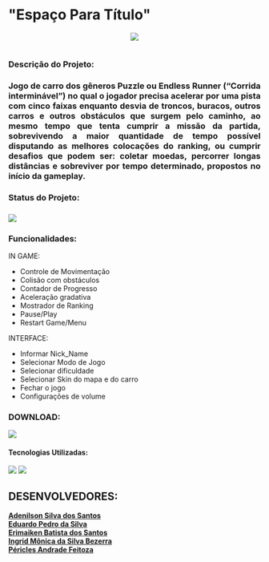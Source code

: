 <h1>"Espaço Para Título"</h1>

<p align="center">
<img src="https://img.shields.io/badge/Versão-b%201.0-blue">
</p>

<p><img></p>

<h3>Descrição do Projeto:<h3>

<p align="justify">Jogo de carro dos gêneros Puzzle ou Endless Runner (“Corrida interminável”) no qual o jogador precisa acelerar por uma pista com cinco faixas enquanto desvia de troncos, buracos, outros carros e outros obstáculos que surgem pelo caminho, ao mesmo tempo que tenta cumprir a missão da partida, sobrevivendo a maior quantidade de tempo possível disputando as melhores colocações do ranking, ou cumprir desafios que podem ser: coletar moedas, percorrer longas distâncias e sobreviver por tempo determinado, propostos no início da gameplay.</p>

<h3>Status do Projeto:<h3>
<img src="https://img.shields.io/badge/-INICIANDDO-brightgreen">

<h3>Funcionalidades:</h3>
<p>
  
IN GAME:<br>
  - Controle de Movimentação<br>
  - Colisão com obstáculos<br>
  - Contador de Progresso<br>
  - Aceleração gradativa<br>
  - Mostrador de Ranking<br>
  - Pause/Play<br>
  - Restart Game/Menu<br>
  
INTERFACE:<br>
  - Informar Nick_Name<br>
  - Selecionar Modo de Jogo<br>
  - Selecionar dificuldade<br>
  - Selecionar Skin do mapa e do carro<br>
  - Fechar o jogo<br>
  - Configurações de volume<br>
  
 </p>

<h3>DOWNLOAD:</h3>
<img src="https://img.shields.io/badge/-Em%20Breve-red">

<h4>Tecnologias Utilizadas:</h4>
<img src="https://img.shields.io/badge/Python-3.10.8-lightgrey">
<img src="https://img.shields.io/badge/Pygame-2.1.2-orange">

<h2>DESENVOLVEDORES:</h2>
<p>
<strong><a href="https://github.com/adenilson666">Adenilson Silva dos Santos</a></strong><br>
<strong><a href="https://github.com/eduardopedro2">Eduardo Pedro da Silva</a></strong><br>
<strong><a href="https://github.com/M4iKen">Erimaiken Batista dos Santos</a></strong><br>
<strong><a href="https://github.com/ingridmonica">Ingrid Mônica da Silva Bezerra</a></strong><br>
<strong><a href="https://github.com/periclesanfe">Péricles Andrade Feitoza</a><strong>
</p>
